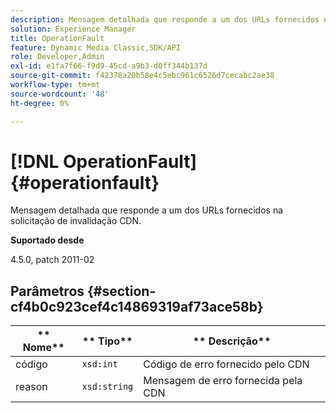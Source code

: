 ```yaml
---
description: Mensagem detalhada que responde a um dos URLs fornecidos na solicitação de invalidação CDN.
solution: Experience Manager
title: OperationFault
feature: Dynamic Media Classic,SDK/API
role: Developer,Admin
exl-id: e1fa7f66-f9d9-45cd-a9b3-d0ff344b137d
source-git-commit: f42378a20b58e4c5ebc961c6526d7cecabc2ae38
workflow-type: tm+mt
source-wordcount: '48'
ht-degree: 0%

---
```


# [!DNL OperationFault]{#operationfault}

Mensagem detalhada que responde a um dos URLs fornecidos na solicitação de invalidação CDN.

**Suportado desde**

4.5.0, patch 2011-02

## Parâmetros {#section-cf4b0c923cef4c14869319af73ace58b}

| ** Nome** | ** Tipo** | ** Descrição** |
|---|---|---|
| código | `xsd:int` | Código de erro fornecido pelo CDN |
| reason | `xsd:string` | Mensagem de erro fornecida pela CDN |
